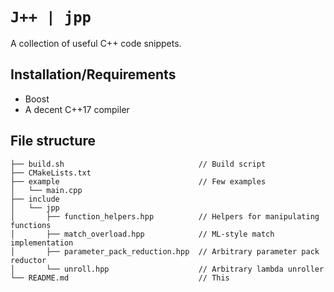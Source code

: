 # `J++ | jpp`

A collection of useful C++ code snippets.

## Installation/Requirements

-	Boost
-	A decent C++17 compiler

## File structure

```
├── build.sh                              // Build script
├── CMakeLists.txt
├── example                               // Few examples
│   └── main.cpp
├── include
│   └── jpp
│       ├── function_helpers.hpp          // Helpers for manipulating functions
│       ├── match_overload.hpp            // ML-style match implementation
│       ├── parameter_pack_reduction.hpp  // Arbitrary parameter pack reductor
│       └── unroll.hpp                    // Arbitrary lambda unroller
└── README.md                             // This
```
